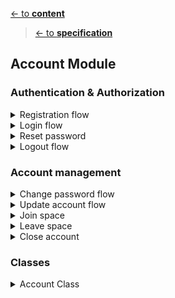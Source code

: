 [<- to **content**](https://github.com/shardoc/shardoc.github.io)
> [<- to **specification**](https://github.com/shardoc/shardoc.github.io/blob/dev/pages/specification.md)
## Account Module

### Authentication & Authorization


<details>
  <summary>Registration flow</summary>
  
![Registration flow sequence diagram](https://github.com/shardoc/shardoc.github.io/blob/dev/images/registration.png)

##### Endpoints
We expose two endpoints for registration flow

###### 1. Check if login is available
   * Path: */auth/check*
   * Http method: *POST*
   * Body type: JSON
   * Body fileds:
     * ***email*** - **mandatory** parameter, must be valid email
   * Body example: *{"email" : "user@email.com"}*
   * Response type: JSON
   * Response example: 
      * available: *{ "status" : "success"}*
      * not available: *{ "status" : "failed" }*
   
###### 2. Create account
   * Path: */auth/register*
   * Http method: *POST*
   * Body type: JSON
   * Body fields:
     * ***email*** - **mandatory** parameter, must be valid email
     * ***password*** - **mandatory** parameter
     * *first* - optional parameter - first name
     * *last* - optional parameter - last name
   * Body example: {"email" : "user@email.com", "password" : "wuy8632k!h89sd#"}
   * Response type: JSON
   * Response example:  
      * success: *{ "status" : "sucsess", "body" : {"accountId" : "l93kdf8"}}*
      * failed:  *{ "status" : "failed"}*
  
###### 3. Confirm account registration
   * Path: */account/confirm*
   * Http method: *POST*
   * Body type: EMPTY
   * Response type: JSON
   * Response example:  
      * success: *{ "status" : "success"}*
      * failed:  *{ "status" : "failed"}*
  
###### 4. Decline account registration
   * Path: */account/decline*
   * Http method: *POST*
   * Body type: EMPTY
   * Response type: JSON
   * Response example:  
      * success: *{ "status" : "success"}*
      * failed:  *{ "status" : "failed"}*
   
##### Steps
* User executes request on */account/check* url 
with required json body. 
It allows to be sure there is no user 
with the same login. If login is available 
then go to the next step
*  User executes request on */account/register* 
and creates account. 
*  Password must be encrypted on db.
* User receives email with confirmation url
* User executes call on confirmation or declining url */account/{accountId}/confirm*

</details>
<details>
  <summary>Login flow</summary>

![Login flow sequence diagram](https://github.com/shardoc/shardoc.github.io/blob/dev/images/login.png)

##### Endpoints
We expose one endpoint for login flow

###### 1. Login user
   * Path: */auth/login*
   * Http method: *POST*
   * Body type: JSON
   * Body fields:
     * ***email*** - **mandatory** parameter
     * ***password*** - **mandatory** parameter
   * Body example: *{"email" : "user@email.com", "password" : "wuy8632k!h89sd#"}*
   * Response type: JSON
   * Response example: 
      * success: *{ "status" : "success", "body" : {"token" : "lkjdsf6si7fd987fgh867sduoi3k3b"} }*
      * failed: *{ "status" : "failed" }*

  </details>
<details>
  <summary>Reset password</summary>

![Reset password flow sequence diagram](https://github.com/shardoc/shardoc.github.io/blob/dev/images/resetPassword.png)

##### Endpoints
We expose one endpoint for reset password flow

###### 1. Reset password
   * Path: */auth/password/reset*
   * Http method: *POST*
   * Body type: JSON
   * Body fields:
     * ***email*** - **mandatory** parameter
   * Body example: *{"email" : "user@email.com"}*
   * Response type: JSON
   * Response example: 
      * success: *{ "status" : "success" }*
##### Steps
* User executes request on */account/password/reset* url 
with required json body. Application checks if there is such user. If there is no such user we should send positive response 
on request and stop execution otherwise proceed to the next steps
*  Application generates jwt token with expiration period 24 hours
*  Application sends email to user with reset password url which leads to [changePassword API](https://github.com/shardoc/shardoc.github.io/blob/dev/pages/specification.md#1-change-password-flow)
*  Send positive response on initial request
*  To change pasword user should proceed with [changePassword API](https://github.com/shardoc/shardoc.github.io/blob/dev/pages/specification.md#1-change-password-flow) with the help of url from email
  </details>
<details>
  <summary>Logout flow</summary>

Implemented on UI
  </details>


### Account management

<details>
  <summary>Change password flow</summary>

![Change password flow sequence diagram](https://github.com/shardoc/shardoc.github.io/blob/dev/images/changePassword.png)


##### Endpoints
We expose one endpoint for change password flow

###### 1. Change password
   * Path: */account/password/change*
   * Http method: *POST*
   * Body type: JSON
   * Body fields:
     * ***new_password*** -  **mandatory** parameter
   * Body example: *{"new_password" : "jd7_g2$hj"}*
   * Response type: JSON
   * Response example: 
      * success: *{ "status" : "success" }*
      * failed: *{ "status" : "failed" }*

##### Steps
* User executes request on */account/password/change* url 
with required json body and jwt token on headers/parameters. Application checks if there is such user. If there is no such user we should send failed response 
on request and stop execution otherwise proceed to the next step.
*  Update user profile with new password
*  Send confirmation email to user

  </details>
  <details>
  <summary>Update account flow</summary>

![Update profile flow sequence diagram](https://github.com/shardoc/shardoc.github.io/blob/dev/images/updateProfile.png)

##### Endpoints
We expose one endpoint for profile updating

###### 1. Update profile
   * Path: */account/update*
   * Http method: *POST*
   * Body type: JSON
   * Body fields:
     * *fullName* - optional parameter
   * Body example: *{"first" : "John", "last":"Smith"}*
   * Response type: JSON
   * Response example: 
      * success: *{ "status" : "success" }*
      * failed: *{ "status" : "failed" }*

##### Steps
* User executes request on */account* url 
with required json body and jwt token on headers
*  Update user profile with required fields

  </details>
  <details>
  <summary>Join space</summary>

![Join space flow sequence diagram](https://github.com/shardoc/shardoc.github.io/blob/dev/images/ imp should be updated updateSpaces.png)

##### Endpoints
We expose one endpoint for joining required space

###### 1. Join space
   * Path: */account/space/{space_id}/join*
   * Http method: *POST*
   * Body type: EMPTY
   * Path params:
     * *space_id* - mandatory parameter
   * Response type: JSON
   * Response example: 
      * success: *{ "status" : "success" }*
      * failed: *{ "status" : "failed" }*

##### Steps
* User executes request on */account/space/join/{space_id}* url 
with required path parameter *spaceId* and jwt token on headers. User could join up to 5 different spaces (more for paid accounts)
*  Update user profile with required space id

  </details>
  <details>
  <summary>Leave space</summary>

![Leave space flow sequence diagram](https://github.com/shardoc/shardoc.github.io/blob/dev/images/ imp should be updated updateSpaces.png)

##### Endpoints
We expose one endpoint for leaving required space

###### 1. Leave space
   * Path: */account/space/{space_id}/leave*
   * Http method: *POST*
   * Body type: EMPTY
   * Path params:
     * *space_id* - mandatory parameter
   * Response type: JSON
   * Response example: 
      * success: *{ "status" : "success" }*
      * failed: *{ "status" : "failed" }*

##### Steps
* User executes request on */account/space/{space_id}/leave* url 
with required path parameter *spaceId* and jwt token on headers. 
*  Update user profile and remove requested space id

  </details>
  <details>
  <summary>Close account</summary>

![Close account flow sequence diagram](https://github.com/shardoc/shardoc.github.io/blob/dev/images/closeAccount.png)

We expose two endpoints for closing account

###### 1. Close account request
   * Path: */account/close*
   * Http method: *POST*
   * Response type: JSON
   * Response example: 
      * success: *{ "status" : "success" }*
      * failed: *{ "status" : "failed" }*

###### 2. Confirm account closing
   * Path: */account/close/confirm*
   * Http method: *POST*
   * Response type: JSON
   * Response example: 
      * success: *{ "status" : "success" }*
      * failed: *{ "status" : "failed" }*
###### 3. Confirm account closing
   * Path: */account/close/decline*
   * Http method: *POST*
   * Response type: JSON
   * Response example: 
      * success: *{ "status" : "success" }*
      * failed: *{ "status" : "failed" }*

##### Steps
* User executes request on */account/close* url
* Application changes account status to *suspended*
and send confirmation email with confirmation and rejection urls 
* User either confirm or reject closing account
* If user confirmed closing account then application delete all account information
* If user rejected closing account status should be changed back to active
* If user ignores confirmation email... What should we do?

  </details>
  
  ### Classes
  <details>
    <summary>Account Class</summary>
 
  #### Model Description
  * Purpose: keep user info structure and corresponding db methods
  * Fields:
    * id 
    * first
    * last
    * email
    * password
    * spaces[] - by default this list contains only *global* space, max number of spaces is 5
    * status - possible values: pending, active, suspended, closed
    * create_time
    * update_time    
  </details>
 
 